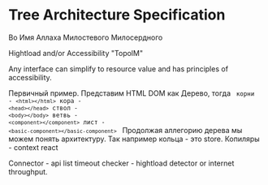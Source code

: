 # Tree Architecture Specification

Во Имя Аллаха Милостевого Милосердного

Hightload and/or Accessibility "TopolM"

Any interface can simplify to resource value and has principles of accessibility.

Первичный пример.
Представим HTML DOM как Дерево, тогда
<code>
корни - ``<html></html>``
кора - ``<head></head>``
ствол - ``<body></body>``
ветвь - ``<component></component>``
лист - ``<basic-component></basic-component>``
</code>
Продолжая аллегорию дерева мы можем понять архитектуру. 
Так например кольца - это store.
Копиляры - context react

Connector - api list
  timeout checker - hightload detector or internet throughput.






